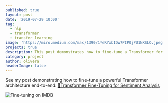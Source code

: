 ```yaml
---
published: true
layout: post
date: '2019-07-29 10:00'
tag:
  - nlp
  - transformer
  - transfer learning
image: 'https://miro.medium.com/max/1390/1*eRYxbIDw7PIP0jPU1NXSLQ.jpeg'
projects: true
description: This post demonstrates how to fine-tune a Transformer for sentiment analysis.
category: project
author: olivera
headerImage: false
---
```

See my post demonstrating how to fine-tune a powerful Transformer architecture end-to-end: 
[🤖Transformer Fine-Tuning for Sentiment Analysis](https://medium.com/@ben0it8/transformer-fine-tuning-for-sentiment-analysis-c000da034bb5?source=friends_link&sk=19ce3ee5a08032c6417268fbce0437ee)

![Fine-tuning on IMDB](https://miro.medium.com/max/1390/1*eRYxbIDw7PIP0jPU1NXSLQ.jpeg)
